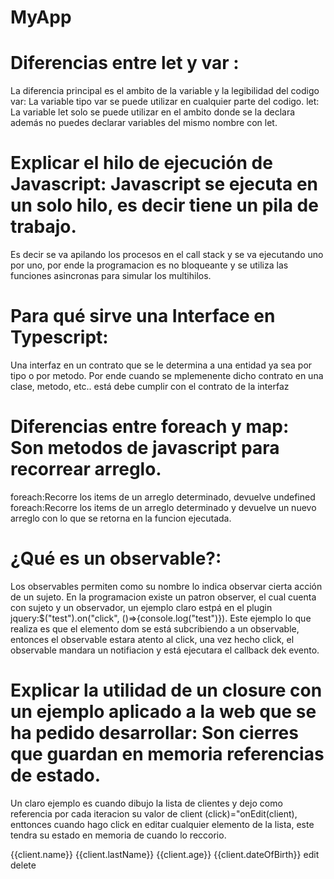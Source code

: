 # MyApp

# Diferencias entre let y var : 
  La diferencia principal es el ambito de la variable y la legibilidad del codigo
  var: La variable tipo var se puede utilizar en cualquier parte del codigo.
  let: La variable let solo se puede utilizar en el ambito donde se la declara además no puedes declarar variables del mismo nombre con let.

# Explicar el hilo de ejecución de Javascript: Javascript se ejecuta en un solo hilo, es decir tiene un pila de trabajo.
  Es decir se va apilando los procesos en el call stack y se va ejecutando uno por uno, por ende la programacion es no bloqueante y se utiliza las funciones
  asincronas para simular los multihilos.

# Para qué sirve una Interface en Typescript: 
  Una interfaz en un contrato que se le determina a una entidad ya sea por tipo o por metodo. Por ende cuando se mplemenente
  dicho contrato en una clase, metodo, etc.. está debe cumplir con el contrato de la interfaz

# Diferencias entre foreach y map: Son metodos de javascript para recorrear arreglo.
  foreach:Recorre los items de un arreglo determinado, devuelve undefined
  foreach:Recorre los items de un arreglo determinado y devuelve un nuevo arreglo con lo que se retorna en la funcion ejecutada.

# ¿Qué es un observable?: 
  Los observables permiten como su nombre lo indica observar cierta acción de un sujeto. En la programacion existe un patron observer,
  el cual cuenta con sujeto y un observador, un ejemplo claro estpá en el plugin jquery:$("test").on("click", ()=>{console.log("test")}).
  Este ejemplo lo que realiza es que el elemento dom se está subcribiendo a un observable, entonces el observable estara atento al click, una vez hecho click, el observable mandara un notifiacion y está ejecutara el callback dek evento.

# Explicar la utilidad de un closure con un ejemplo aplicado a la web que se ha pedido desarrollar: Son cierres que guardan en memoria referencias de estado.
  Un claro ejemplo es cuando dibujo la lista de clientes y dejo como referencia por cada iteracion su valor de client (click)="onEdit(client), enttonces cuando
  hago click en editar cualquier elemento de la lista, este tendra su estado en memoria de cuando lo reccorio.

  <tr *ngFor = "let client of clientList">
    <td>{{client.name}}</td>
    <td>{{client.lastName}}</td>
    <td>{{client.age}}</td>
    <td>{{client.dateOfBirth}}</td>
    <td>
      <span class="material-icons icon-image-preview iconAction" data-toggle="tooltip" data-placement="top" title="Edit" (click)="onEdit(client)">edit</span>
      <span class="material-icons icon-image-preview iconAction" data-toggle="tooltip" data-placement="top" title="Delete" (click)="onDelete(client)">delete</span>
    </td>
  </tr>

